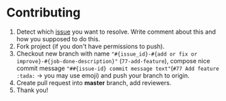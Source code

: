 # Contributing

1. Detect which [issue](https://github.com/ostaptan/nqg/issues) you want to resolve. Write comment about this and how you supposed to do this.
2. Fork project (if you don't have permissions to push).
3. Checkout new branch with name `"#{issue_id}-#{add or fix or improve}-#{job-done-description}"` (`77-add-feature`), compose nice commit message `"##{issue-id} commit message text"`(`#77 Add feature :tada:` -> you may use emoji) and push your branch to origin.
4. Create pull request into **master** branch, add reviewers.
5. Thank you!
